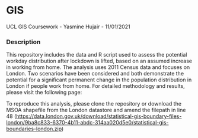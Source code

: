 # GIS
UCL GIS Coursework - Yasmine Hujair - 11/01/2021

### Description
This repository includes the data and R script used to assess the potential workday distribution after lockdown is lifted, based on an assumed increase in working from home. 
The analysis uses 2011 Census data and focuses on London. Two scenarios have been considered and both demonstrate the potential for a significant permanent change in the population distribution in London if people work from home. 
For detailed methodology and results, please visit the following page: 

To reproduce this analysis, please clone the repository or download the MSOA shapefile from the London datastore and amend the filepath in line 48 (https://data.london.gov.uk/download/statistical-gis-boundary-files-london/9ba8c833-6370-4b11-abdc-314aa020d5e0/statistical-gis-boundaries-london.zip)

